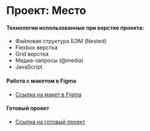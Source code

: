 # Проект: Место

#### Технологии использованные при верстке проекта:
* Файловая структура БЭМ (Nested)
* Flexbox верстка
* Grid верстка
* Медиа-запросы (@media)
* JavaScript
 

#### Работа с макетом в Figma
* [Ссылка на макет в Figma](https://www.figma.com/file/2cn9N9jSkmxD84oJik7xL7/JavaScript.-Sprint-4?node-id=0%3A1)
#### Готовый проект
* [Ссылка на готовый проект](https://kamis2020.github.io/mesto/index.html)

